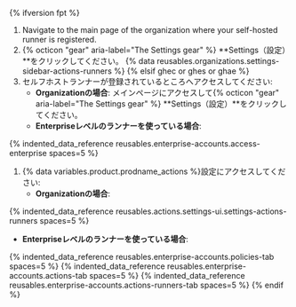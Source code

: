 {% ifversion fpt %}
1. Navigate to the main page of the organization where your self-hosted runner is registered.
2. {% octicon "gear" aria-label="The Settings gear" %} **Settings（設定）**をクリックしてください。
{% data reusables.organizations.settings-sidebar-actions-runners %}
{% elsif ghec or ghes or ghae %}
1. セルフホストランナーが登録されているところへアクセスしてください:
   * **Organizationの場合**: メインページにアクセスして{% octicon "gear" aria-label="The Settings gear" %} **Settings（設定）**をクリックしてください。
   * **Enterpriseレベルのランナーを使っている場合**:

{% indented_data_reference reusables.enterprise-accounts.access-enterprise spaces=5 %}
1. {% data variables.product.prodname_actions %}設定にアクセスしてください:
   * **Organizationの場合**:

{% indented_data_reference reusables.actions.settings-ui.settings-actions-runners spaces=5 %}
   * **Enterpriseレベルのランナーを使っている場合**:

{% indented_data_reference reusables.enterprise-accounts.policies-tab spaces=5 %}
{% indented_data_reference reusables.enterprise-accounts.actions-tab spaces=5 %}
{% indented_data_reference reusables.enterprise-accounts.actions-runners-tab spaces=5 %}
{% endif %}
